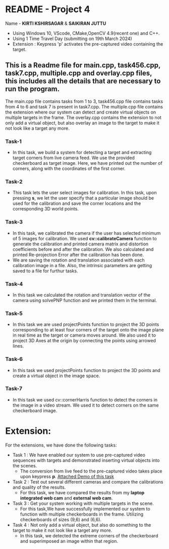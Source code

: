 # README - Project 4
Name - **KIRTI KSHIRSAGAR** & **SAIKIRAN JUTTU**

- Using Windows 10, VScode, CMake,OpenCV 4.9(recent one) and C++.
- Using 1 Time Travel Day (submitting on 19th March 2024)
- Extension : Keypress 'p' activates the pre-captured video containing the target.

## This is a Readme file for main.cpp, task456.cpp, task7.cpp, multiple.cpp and overlay.cpp files, this includes all the details that are necessary to run the program.

The main.cpp file contains tasks from 1 to 3, task456.cpp file contains tasks from 4 to 6 and task 7 is present in task7.cpp. The multiple.cpp file contains the extension where our system can detect and create virtual objects on multiple targets in the frame. The overlay.cpp contains the extension to not only add a virtual object, but also overlay an image to the target to make it not look like a target any more. 

### Task-1
-  In this task, we build a system for detecting a target and extracting target corners from live camera feed. We use the provided checkerboard as target image. Here, we have printed out the number of corners, along with the coordinates of the first corner.

### Task-2
- This task lets the user select images for calibration. In this task, upon pressing **s**, we let the user specify that a particular image should be used for the calibration and save the corner locations and the corresponding 3D world points.

### Task-3
- In this task, we calibrated the camera if the user has selected minimum of 5 images for calibration. We used **cv::calibrateCamera** function to generate the calibration and printed camera matrix and distortion coefficients before and after the calibration. We also calculated and printed Re-projection Error after the calibration has been done. 
- We are saving the rotation and translation associated with each calibration image in a file. Also, the intrinsic parameters are getting saved to a file for furthur tasks.

### Task-4
-  In this task we calculated the rotation and translation vector of the camera using solvePNP function and we printed them in the terminal.
### Task-5
-  In this task we are used projectPoints function to project the 3D points corresponding to at least four corners of the target onto the image plane in real time as the target or camera moves around. We also used it to project 3D Axes at the origin by connecting the points using arrowed lines.
### Task-6
-  In this task we used projectPoints function to project the 3D points and create a virtual object in the image space.
### Task-7
-  In this task we used cv::cornerHarris function to detect the corners in the image in a video stream. We used it to detect corners on the same checkerboard image.
# Extension:
For the extensions, we have done the following tasks:
- Task 1 : We have enabled our system to use pre-captured video sequences with targets and demonstrated inserting virtual objects into the scenes.
    * The conversion from live feed to the pre-captured video takes place upon keypress **p**. [Attached Demo of this task](https://drive.google.com/file/d/103mUiSgL6q1pJ2LhHZq8z1r2gVORhIdA/view?usp=sharing)
- Task 2 : Test out several different cameras and compare the calibrations and quality of the results. 
    * For this task, we have compared the results from my **laptop integrated web cam** and **external web cam**.
- Task 3 : Get your system working with multiple targets in the scene.
    * For this task,We have successfully implemented our system to function with multiple checkerboards in the frame. Utilizing checkerboards of sizes (9,6) and (6,6).
- Task 4 : Not only add a virtual object, but also do something to the target to make it not look like a target any more.
    * In this task, we detected the extreme corners of the checkerboard and superimposed an image within that region.


 
